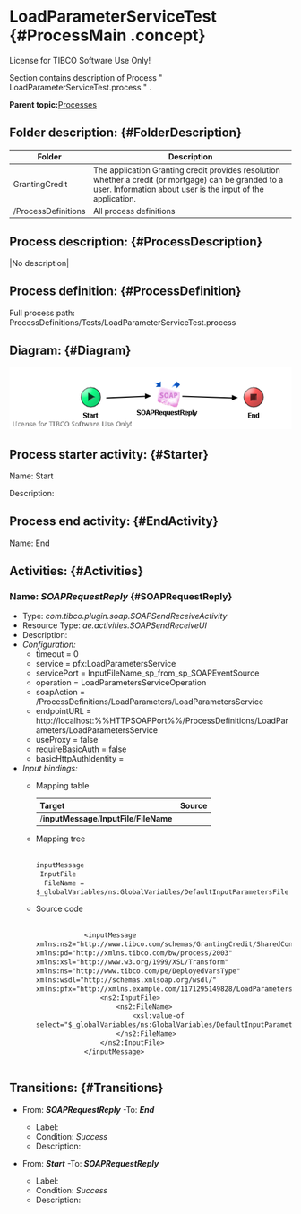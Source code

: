 # LoadParameterServiceTest {#ProcessMain .concept}

License for TIBCO Software Use Only!

Section contains description of Process " LoadParameterServiceTest.process " .

**Parent topic:**[Processes](../../../../projects/GrantingCredit/common/process.md)

## Folder description: {#FolderDescription}

|Folder|Description|
|------|-----------|
|GrantingCredit|The application Granting credit provides resolution whether a credit \(or mortgage\) can be granded to a user. Information about user is the input of the application.|
|/ProcessDefinitions|All process definitions|

## Process description: {#ProcessDescription}

|No description|

## Process definition: {#ProcessDefinition}

Full process path: ProcessDefinitions/Tests/LoadParameterServiceTest.process

## Diagram: {#Diagram}

![](LoadParameterServiceTest.process.png)

## Process starter activity: {#Starter}

Name: Start

Description:

## Process end activity: {#EndActivity}

Name: End

## Activities: {#Activities}

### Name: ***SOAPRequestReply*** {#SOAPRequestReply}

-   Type: *com.tibco.plugin.soap.SOAPSendReceiveActivity*
-   Resource Type: *ae.activities.SOAPSendReceiveUI*
-   Description:
-   *Configuration:*
    -   timeout = 0
    -   service = pfx:LoadParametersService
    -   servicePort = InputFileName\_sp\_from\_sp\_SOAPEventSource
    -   operation = LoadParametersServiceOperation
    -   soapAction = /ProcessDefinitions/LoadParameters/LoadParametersService
    -   endpointURL = http://localhost:%%HTTPSOAPPort%%/ProcessDefinitions/LoadParameters/LoadParametersService
    -   useProxy = false
    -   requireBasicAuth = false
    -   basicHttpAuthIdentity =
-   *Input bindings:*
    -   Mapping table

        |Target|Source|
        |------|------|
        |/**inputMessage**/**InputFile**/**FileName**| |

    -   Mapping tree

        ```
        
        inputMessage
         InputFile
          FileName = $_globalVariables/ns:GlobalVariables/DefaultInputParametersFile
        ```

    -   Source code

        ```
        
                    <inputMessage xmlns:ns2="http://www.tibco.com/schemas/GrantingCredit/SharedConnections/Schema.xsd" xmlns:pd="http://xmlns.tibco.com/bw/process/2003" xmlns:xsl="http://www.w3.org/1999/XSL/Transform" xmlns:ns="http://www.tibco.com/pe/DeployedVarsType" xmlns:wsdl="http://schemas.xmlsoap.org/wsdl/" xmlns:pfx="http://xmlns.example.com/1171295149828/LoadParametersServiceOperationImpl">
                        <ns2:InputFile>
                            <ns2:FileName>
                                <xsl:value-of select="$_globalVariables/ns:GlobalVariables/DefaultInputParametersFile"/>
                            </ns2:FileName>
                        </ns2:InputFile>
                    </inputMessage>
                
        ```


## Transitions: {#Transitions}

-   From: ***SOAPRequestReply*** -To: ***End***
    -   Label:
    -   Condition: *Success*
    -   Description:

-   From: ***Start*** -To: ***SOAPRequestReply***
    -   Label:
    -   Condition: *Success*
    -   Description:

